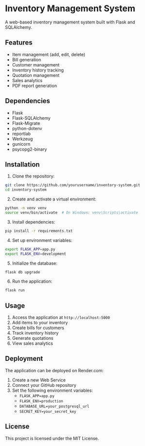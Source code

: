 # Inventory Management System

A web-based inventory management system built with Flask and SQLAlchemy.

## Features

- Item management (add, edit, delete)
- Bill generation
- Customer management
- Inventory history tracking
- Quotation management
- Sales analytics
- PDF report generation

## Dependencies

- Flask
- Flask-SQLAlchemy
- Flask-Migrate
- python-dotenv
- reportlab
- Werkzeug
- gunicorn
- psycopg2-binary

## Installation

1. Clone the repository:
```bash
git clone https://github.com/yourusername/inventory-system.git
cd inventory-system
```

2. Create and activate a virtual environment:
```bash
python -m venv venv
source venv/bin/activate  # On Windows: venv\Scripts\activate
```

3. Install dependencies:
```bash
pip install -r requirements.txt
```

4. Set up environment variables:
```bash
export FLASK_APP=app.py
export FLASK_ENV=development
```

5. Initialize the database:
```bash
flask db upgrade
```

6. Run the application:
```bash
flask run
```

## Usage

1. Access the application at `http://localhost:5000`
2. Add items to your inventory
3. Create bills for customers
4. Track inventory history
5. Generate quotations
6. View sales analytics

## Deployment

The application can be deployed on Render.com:

1. Create a new Web Service
2. Connect your GitHub repository
3. Set the following environment variables:
   - `FLASK_APP=app.py`
   - `FLASK_ENV=production`
   - `DATABASE_URL=your_postgresql_url`
   - `SECRET_KEY=your_secret_key`

## License

This project is licensed under the MIT License. 